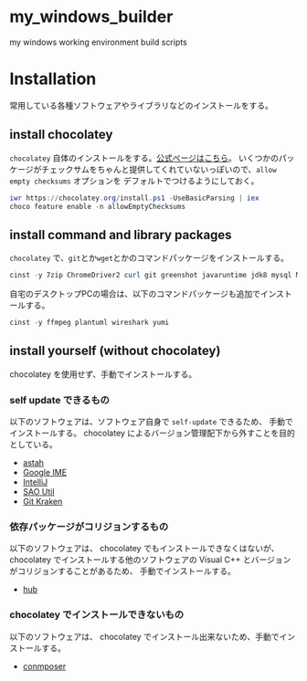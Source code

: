 
# my_windows_builder
my windows working environment build scripts

# Installation
常用している各種ソフトウェアやライブラリなどのインストールをする。

## install chocolatey
`chocolatey` 自体のインストールをする。[公式ページはこちら](https://chocolatey.org/install)。
いくつかのパッケージがチェックサムをちゃんと提供してくれていないっぽいので、`allow empty checksums` オプションを
デフォルトでつけるようにしておく。

```powershell
iwr https://chocolatey.org/install.ps1 -UseBasicParsing | iex
choco feature enable -n allowEmptyChecksums
```

## install command and library packages
`chocolatey` で、`git`とか`wget`とかのコマンドパッケージをインストールする。

```powershell
cinst -y 7zip ChromeDriver2 curl git greenshot javaruntime jdk8 mysql MySql.Utilities mysql.workbench nodejs notepadplusplus php putty.portable python rsync ruby screentogif SQLite sqlite.analyzer sqlite.shell sysinternals vagrant virtualbox vlc wget whois winmerge-jp
```

自宅のデスクトップPCの場合は、以下のコマンドパッケージも追加でインストールする。

```powershell
cinst -y ffmpeg plantuml wireshark yumi
```

## install yourself (without chocolatey)
chocolatey を使用せず、手動でインストールする。

### self update できるもの

以下のソフトウェアは、ソフトウェア自身で `self-update` できるため、 手動でインストールする。
chocolatey によるバージョン管理配下から外すことを目的としている。

* [astah](http://astah.change-vision.com/ja/)
* [Google IME](https://www.google.co.jp/ime/)
* [IntelliJ](https://www.jetbrains.com/)
* [SAO Util](http://www.gpbeta.com/ja/post/develop/sao-utils/)
* [Git Kraken](https://www.gitkraken.com/)

### 依存パッケージがコリジョンするもの
以下のソフトウェアは、 chocolatey でもインストールできなくはないが、
chocolatey でインストールする他のソフトウェアの Visual C++ とバージョンがコリジョンすることがあるため、
手動でインストールする。

* [hub](https://github.com/github/hub/releases/latest)

### chocolatey でインストールできないもの
以下のソフトウェアは、 chocolatey でインストール出来ないため、手動でインストールする。

* [conmposer](https://getcomposer.org/)
